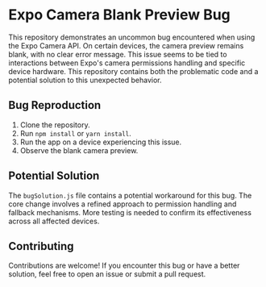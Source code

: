 # Expo Camera Blank Preview Bug

This repository demonstrates an uncommon bug encountered when using the Expo Camera API. On certain devices, the camera preview remains blank, with no clear error message. This issue seems to be tied to interactions between Expo's camera permissions handling and specific device hardware. This repository contains both the problematic code and a potential solution to this unexpected behavior.

## Bug Reproduction

1. Clone the repository.
2. Run `npm install` or `yarn install`.
3. Run the app on a device experiencing this issue.
4. Observe the blank camera preview.

## Potential Solution

The `bugSolution.js` file contains a potential workaround for this bug. The core change involves a refined approach to permission handling and fallback mechanisms.  More testing is needed to confirm its effectiveness across all affected devices. 

## Contributing

Contributions are welcome! If you encounter this bug or have a better solution, feel free to open an issue or submit a pull request. 